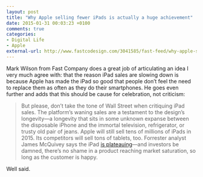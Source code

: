 ```yaml
---
layout: post
title: "Why Apple selling fewer iPads is actually a huge achievement"
date: 2015-01-31 00:03:23 +0100
comments: true
categories: 
- Digital Life
- Apple
external-url: http://www.fastcodesign.com/3041585/fast-feed/why-apple-selling-fewer-ipads-is-actually-a-huge-achievement
---
```


Mark Wilson from Fast Company does a great job of articulating an idea I very much agree with: that the reason iPad sales are slowing down is because Apple has made the iPad so good that people don’t feel the need to replace them as often as they do their smartphones. He goes even further and adds that this should be cause for celebration, not criticism:

> But please, don’t take the tone of Wall Street when critiquing iPad sales. The platform’s waning sales are a testament to the design’s longevity—a longevity that sits in some unknown expanse between the disposable iPhone and the immortal television, refrigerator, or trusty old pair of jeans. Apple will still sell tens of millions of iPads in 2015. Its competitors will sell tons of tablets, too. Forrester analyst James McQuivey says the iPad [is plateauing](http://www.wired.com/2015/01/ipad-went-massive-meh-5-short-years/)—and investors be damned, there’s no shame in a product reaching market saturation, so long as the customer is happy.

Well said.